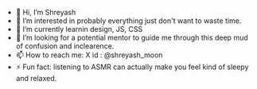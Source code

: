 - 👋 Hi, I’m Shreyash
- 👀 I’m interested in probably everything just don't want to waste time.
- 🌱 I’m currently learnin design, JS, CSS
- 💞️ I’m looking for a potential mentor to guide me through this deep mud of confusion and inclearence.
- 📫 How to reach me: X id : @shreyash_moon
- ⚡ Fun fact: listening to ASMR can actually make you feel kind of sleepy and relaxed.

<!---
Parabolic666/Parabolic666 is a ✨ special ✨ repository because its `README.md` (this file) appears on your GitHub profile.
You can click the Preview link to take a look at your changes.
--->

